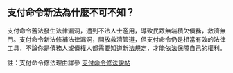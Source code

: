 ## 支付命令新法為什麼不可不知？

支付命令舊法發生法律漏洞，遭到不法人士濫用，導致民眾無端積欠債務，救濟無門。支付命令新法修補法律漏洞，開放救濟管道，但支付命令仍是相當有效的法律工具，不論你是債務人或債權人都需要知道新法規定，才能依法保障自己的權利。　

註：支付命令修法理由詳參 [支付命令修法說帖](http://www.jrf.org.tw/newjrf/epaper/files/epaper20150512.html) 
